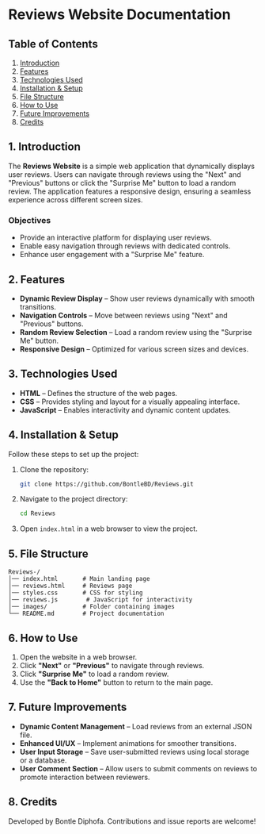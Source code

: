 # Reviews Website Documentation  

## Table of Contents  
1. [Introduction](#introduction)  
2. [Features](#features)  
3. [Technologies Used](#technologies-used)  
4. [Installation & Setup](#installation--setup)  
5. [File Structure](#file-structure)  
6. [How to Use](#how-to-use)  
7. [Future Improvements](#future-improvements)  
8. [Credits](#credits)  

## 1. Introduction  

The **Reviews Website** is a simple web application that dynamically displays user reviews. Users can navigate through reviews using the "Next" and "Previous" buttons or click the "Surprise Me" button to load a random review. The application features a responsive design, ensuring a seamless experience across different screen sizes.  

### Objectives  
- Provide an interactive platform for displaying user reviews.  
- Enable easy navigation through reviews with dedicated controls.  
- Enhance user engagement with a "Surprise Me" feature.  

## 2. Features  

- **Dynamic Review Display** – Show user reviews dynamically with smooth transitions.  
- **Navigation Controls** – Move between reviews using "Next" and "Previous" buttons.  
- **Random Review Selection** – Load a random review using the "Surprise Me" button.  
- **Responsive Design** – Optimized for various screen sizes and devices.  

## 3. Technologies Used  

- **HTML** – Defines the structure of the web pages.  
- **CSS** – Provides styling and layout for a visually appealing interface.  
- **JavaScript** – Enables interactivity and dynamic content updates.  

## 4. Installation & Setup  

Follow these steps to set up the project:  

1. Clone the repository:  
   ```sh  
   git clone https://github.com/BontleBD/Reviews.git
   ```  
2. Navigate to the project directory:  
   ```sh  
   cd Reviews 
   ```  
3. Open `index.html` in a web browser to view the project.  

## 5. File Structure  

```
Reviews-/
│── index.html       # Main landing page
│── reviews.html     # Reviews page
│── styles.css       # CSS for styling
│── reviews.js        # JavaScript for interactivity
│── images/          # Folder containing images
└── README.md        # Project documentation
```

## 6. How to Use  

1. Open the website in a web browser.  
2. Click **"Next"** or **"Previous"** to navigate through reviews.  
3. Click **"Surprise Me"** to load a random review.  
4. Use the **"Back to Home"** button to return to the main page.  

## 7. Future Improvements  

- **Dynamic Content Management** – Load reviews from an external JSON file.  
- **Enhanced UI/UX** – Implement animations for smoother transitions.  
- **User Input Storage** – Save user-submitted reviews using local storage or a database.
- **User Comment Section** – Allow users to submit comments on reviews to promote interaction between reviewers.

## 8. Credits  

Developed by Bontle Diphofa. Contributions and issue reports are welcome!  

